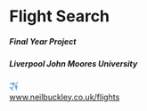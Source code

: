 # Flight Search
##### Final Year Project
##### Liverpool John Moores University
![favicon](https://raw.githubusercontent.com/NBuckley2013/flight-search/master/favicon.png)<br>
www.neilbuckley.co.uk/flights
